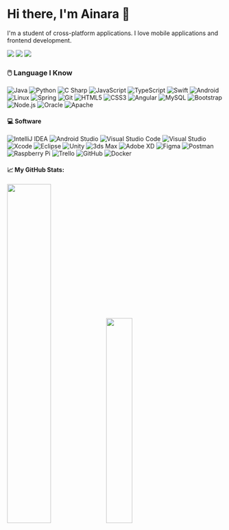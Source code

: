 # Hi there, I'm <a src="https://github.com/ainaraRT">Ainara</a> 👋

I'm a student of cross-platform applications. I love mobile applications and frontend development.

<a href="mailto:ainaretework@gmail.com" target="blank"><img src="https://img.shields.io/static/v1?style=for-the-badge&message=GMAIL&color=DD0031&logo=Gmail&logoColor=FFFFFF&label="></img></a>
<a href="https://t.me/ainarete" target="blank"><img src="https://img.shields.io/static/v1?style=for-the-badge&message=Telegram&color=4d88ff&logo=Telegram&logoColor=FFFFFF&label="></img></a>
<a href="https://www.linkedin.com/in/ainara-ramos/"><img src="https://img.shields.io/static/v1?style=for-the-badge&message=Linkedin&color=007396&logo=Linkedin&logoColor=FFFFFF&label"></img></a>

### 🖱️ Language I Know

![Java](https://img.shields.io/static/v1?style=for-the-badge&message=Java&color=007396&logo=Java&logoColor=FFFFFF&label=)
![Python](https://img.shields.io/static/v1?style=for-the-badge&message=Python&color=3776AB&logo=Python&logoColor=FFFFFF&label=)
![C Sharp](https://img.shields.io/static/v1?style=for-the-badge&message=C+Sharp&color=239120&logo=C+Sharp&logoColor=FFFFFF&label=)
![JavaScript](https://img.shields.io/static/v1?style=for-the-badge&message=JavaScript&color=222222&logo=JavaScript&logoColor=F7DF1E&label=)
![TypeScript](https://img.shields.io/static/v1?style=for-the-badge&message=TypeScript&color=3178C6&logo=TypeScript&logoColor=FFFFFF&label=)
![Swift](https://img.shields.io/static/v1?style=for-the-badge&message=Swift&color=e62e00&logo=Swift&logoColor=FFFFFF&label=)
![Android](https://img.shields.io/static/v1?style=for-the-badge&message=Android&color=222222&logo=Android&logoColor=3DDC84&label=)
![Linux](https://img.shields.io/static/v1?style=for-the-badge&message=Linux&color=222222&logo=Linux&logoColor=3DDC84&label=)
![Spring](https://img.shields.io/static/v1?style=for-the-badge&message=Spring&color=6DB33F&logo=Spring&logoColor=FFFFFF&label=)
![Git](https://img.shields.io/static/v1?style=for-the-badge&message=Git&color=F05032&logo=Git&logoColor=FFFFFF&label=)
![HTML5](https://img.shields.io/static/v1?style=for-the-badge&message=HTML5&color=E34F26&logo=HTML5&logoColor=FFFFFF&label=)
![CSS3](https://img.shields.io/static/v1?style=for-the-badge&message=CSS3&color=1572B6&logo=CSS3&logoColor=FFFFFF&label=)
![Angular](https://img.shields.io/static/v1?style=for-the-badge&message=Angular&color=DD0031&logo=Angular&logoColor=FFFFFF&label=)
![MySQL](https://img.shields.io/static/v1?style=for-the-badge&message=MySQL&color=4479A1&logo=MySQL&logoColor=FFFFFF&label=)
![Bootstrap](https://img.shields.io/static/v1?style=for-the-badge&message=Bootstrap&color=993399&logo=Bootstrap&logoColor=FFFFFF&label=)
![Node.js](https://img.shields.io/static/v1?style=for-the-badge&message=Node.js&color=339933&logo=Node.js&logoColor=FFFFFF&label=)
![Oracle](https://img.shields.io/static/v1?style=for-the-badge&message=Oracle&color=cc2900&logo=Oracle&logoColor=FFFFFF&label=)
![Apache](https://img.shields.io/static/v1?style=for-the-badge&message=Apache&color=e62e00&logo=Apache&logoColor=FFFFFF&label=)

#### 💻 Software
![IntelliJ IDEA](https://img.shields.io/static/v1?style=for-the-badge&message=IntelliJ+IDEA&color=b35900&logo=IntelliJ+IDEA&logoColor=FFFFFF&label=)
![Android Studio](https://img.shields.io/static/v1?style=for-the-badge&message=Android+Studio&color=222222&logo=Android+Studio&logoColor=3DDC84&label=)
![Visual Studio Code](https://img.shields.io/static/v1?style=for-the-badge&message=Visual+Studio+Code&color=007ACC&logo=Visual+Studio+Code&logoColor=FFFFFF&label=)
![Visual Studio](https://img.shields.io/static/v1?style=for-the-badge&message=Visual+Studio&color=5C2D91&logo=Visual+Studio&logoColor=FFFFFF&label=)
![Xcode](https://img.shields.io/static/v1?style=for-the-badge&message=Xcode&color=007ACC&logo=Xcode&logoColor=FFFFFF&label=)
![Eclipse](https://img.shields.io/static/v1?style=for-the-badge&message=Eclipse&color=00004d&logo=Eclipse&logoColor=FFFFFF&label=)
![Unity](https://img.shields.io/static/v1?style=for-the-badge&message=Unity&color=000000&logo=Unity&logoColor=FFFFFF&label=)
![3ds Max](https://img.shields.io/static/v1?style=for-the-badge&message=3ds+Max&color=29a329&logo=Autodesk&logoColor=FFFFFF&label=)
![Adobe XD](https://img.shields.io/static/v1?style=for-the-badge&message=Adobe+xd&color=cc0066&logo=Adobe+XD&logoColor=FFFFFF&label=)
![Figma](https://img.shields.io/static/v1?style=for-the-badge&message=Figma&color=ff6666&logo=Figma&logoColor=FFFFFF&label=)
![Postman](https://img.shields.io/static/v1?style=for-the-badge&message=Postman&color=F05032&logo=Postman&logoColor=FFFFFF&label=)
![Raspberry Pi](https://img.shields.io/static/v1?style=for-the-badge&message=Raspberry+Pi&color=A22846&logo=Raspberry+Pi&logoColor=FFFFFF&label=)
![Trello](https://img.shields.io/static/v1?style=for-the-badge&message=Trello&color=0052CC&logo=Trello&logoColor=FFFFFF&label=)
![GitHub](https://img.shields.io/static/v1?style=for-the-badge&message=GitHub&color=222222&logo=GitHub&logoColor=FFFFFF&label=)
![Docker](https://img.shields.io/static/v1?style=for-the-badge&message=Docker&color=2496ED&logo=Docker&logoColor=FFFFFF&label=)

#### 📈 My GitHub Stats:

<div>
    <img height="45%" width="auto" src ="https://github-readme-stats.vercel.app/api?username=ainaraRT&show_icons=true&theme=radical">
    <img height="35%" width="auto" src ="https://github-readme-stats.vercel.app/api/top-langs/?username=ainaraRT&layout=compact&theme=radical">
</div>



